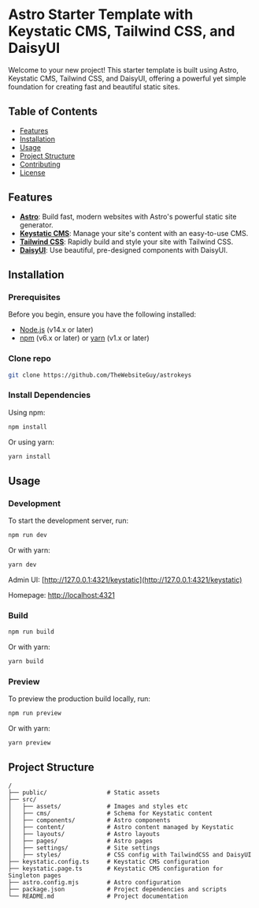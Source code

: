 # Astro Starter Template with Keystatic CMS, Tailwind CSS, and DaisyUI

Welcome to your new project! This starter template is built using Astro, Keystatic CMS, Tailwind CSS, and DaisyUI, offering a powerful yet simple foundation for creating fast and beautiful static sites.

## Table of Contents

- [Features](#features)
- [Installation](#installation)
- [Usage](#usage)
- [Project Structure](#project-structure)
- [Contributing](#contributing)
- [License](#license)

## Features

- **[Astro](https://astro.build/)**: Build fast, modern websites with Astro's powerful static site generator. 
- **[Keystatic CMS](https://keystatic.com/)**: Manage your site's content with an easy-to-use CMS.
- **[Tailwind CSS](https://tailwindcss.com/)**: Rapidly build and style your site with Tailwind CSS.
- **[DaisyUI](https://daisyui.com/)**: Use beautiful, pre-designed components with DaisyUI.

## Installation

### Prerequisites

Before you begin, ensure you have the following installed:

- [Node.js](https://nodejs.org/en/) (v14.x or later)
- [npm](https://www.npmjs.com/) (v6.x or later) or [yarn](https://yarnpkg.com/) (v1.x or later)

### Clone repo

```sh
git clone https://github.com/TheWebsiteGuy/astrokeys
```

### Install Dependencies

Using npm:

```sh
npm install
```

Or using yarn:

```sh
yarn install
```

## Usage

### Development

To start the development server, run:

```sh
npm run dev
```

Or with yarn:

```sh
yarn dev
```

Admin UI: [http://127.0.0.1:4321/keystatic](http://127.0.0.1:4321/keystatic)

Homepage: [http://localhost:4321](http://localhost:4321)

### Build

```sh
npm run build
```

Or with yarn:

```sh
yarn build
```

### Preview

To preview the production build locally, run:

```sh
npm run preview
```

Or with yarn:

```sh
yarn preview
```

## Project Structure

```text
/
├── public/                 # Static assets
├── src/
│   ├── assets/             # Images and styles etc
│   ├── cms/                # Schema for Keystatic content
│   ├── components/         # Astro components
│   ├── content/            # Astro content managed by Keystatic
│   ├── layouts/            # Astro layouts
│   ├── pages/              # Astro pages
│   ├── settings/           # Site settings
│   ├── styles/             # CSS config with TailwindCSS and DaisyUI
├── keystatic.config.ts     # Keystatic CMS configuration
├── keystatic.page.ts       # Keystatic CMS configuration for Singleton pages
├── astro.config.mjs        # Astro configuration
├── package.json            # Project dependencies and scripts
└── README.md               # Project documentation
```

